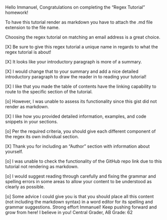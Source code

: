 Hello Immanuel, Congratulations on completing the “Regex Tutorial” homework! 

To have this tutorial render as markdown you have to attach the .md file extension to the file name. 

Choosing the regex tutorial on matching an email address is a great choice. 

[X] Be sure to give this regex tutorial a unique name in regards to what the regex tutorial is about!

[X] It looks like your introductory paragraph is more of a summary. 

[X] I would change that to your summary and add a nice detailed introductory paragraph to draw the reader in to reading your tutorial! 

[X] I like that you made the table of contents have the linking capability to route to the specific section of the tutorial. 

[o] However, I was unable to assess its functionality since this gist did not render as markdown. 

[X] I like how you provided detailed information, examples, and code snippets in your sections. 

[o] Per the required criteria, you should give each different component of the regex its own individual section. 

[X] Thank you for including an “Author” section with information about yourself. 

[o] I was unable to check the functionality of the GitHub repo link due to this tutorial not rendering as markdown.

[o] I would suggest reading through carefully and fixing the grammar and spelling errors in some areas to allow your content to be understood as clearly as possible. 
 
[o] Some advice I could give you is that you should place all this content (not including the markdown syntax) in a word editor for its spelling and grammar suggestions. Strong effort Immanuel! Keep pushing forward and grow from here! I believe in you! Central Grader, AB Grade: 62